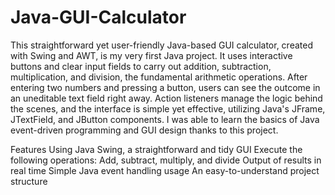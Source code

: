 # Java-GUI-Calculator
This straightforward yet user-friendly Java-based GUI calculator, created with Swing and AWT, is my very first Java project. It uses interactive buttons and clear input fields to carry out addition, subtraction, multiplication, and division, the fundamental arithmetic operations. After entering two numbers and pressing a button, users can see the outcome in an uneditable text field right away. Action listeners manage the logic behind the scenes, and the interface is simple yet effective, utilizing Java's JFrame, JTextField, and JButton components. I was able to learn the basics of Java event-driven programming and GUI design thanks to this project.

Features
Using Java Swing, a straightforward and tidy GUI
Execute the following operations: Add, subtract, multiply, and divide
Output of results in real time
Simple Java event handling usage
An easy-to-understand project structure
